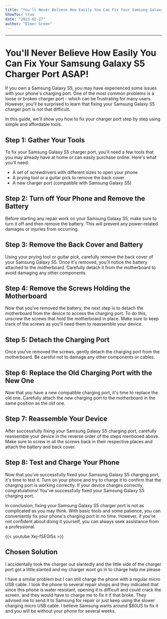 ```yaml
---
title: "You'll Never Believe How Easily You Can Fix Your Samsung Galaxy S5 Charger Port ASAP!"
ShowToc: true 
date: "2023-02-27"
author: "Elmer Green"
---
```

*****
# You'll Never Believe How Easily You Can Fix Your Samsung Galaxy S5 Charger Port ASAP!

If you own a Samsung Galaxy S5, you may have experienced some issues with your phone's charging port. One of the most common problems is a loose or broken charger port - which can be frustrating for many users. However, you'll be surprised to learn that fixing your Samsung Galaxy S5 charger port is not that difficult.

In this guide, we'll show you how to fix your charger port step by step using simple and affordable tools.

## Step 1: Gather Your Tools

To fix your Samsung Galaxy S5 charger port, you'll need a few tools that you may already have at home or can easily purchase online. Here's what you'll need:

- A set of screwdrivers with different sizes to open your phone
- A prying tool or a guitar pick to remove the back cover
- A new charger port (compatible with Samsung Galaxy S5)

## Step 2: Turn off Your Phone and Remove the Battery

Before starting any repair work on your Samsung Galaxy S5, make sure to turn it off and then remove the battery. This will prevent any power-related damages or injuries from occurring.

## Step 3: Remove the Back Cover and Battery

Using your prying tool or guitar pick, carefully remove the back cover of your Samsung Galaxy S5. Once it's removed, you'll notice the battery attached to the motherboard. Carefully detach it from the motherboard to avoid damaging any other components.

## Step 4: Remove the Screws Holding the Motherboard

Now that you've removed the battery, the next step is to detach the motherboard from the device to access the charging port. To do this, unscrew the screws that hold the motherboard in place. Make sure to keep track of the screws as you'll need them to reassemble your device.

## Step 5: Detach the Charging Port

Once you've removed the screws, gently detach the charging port from the motherboard. Be careful not to damage any other components or cables.

## Step 6: Replace the Old Charging Port with the New One

Now that you have a new compatible charging port, it's time to replace the old one. Carefully attach the new charging port to the motherboard in the same position as the old one.

## Step 7: Reassemble Your Device

After successfully fixing your Samsung Galaxy S5 charging port, carefully reassemble your device in the reverse order of the steps mentioned above. Make sure to screw in all the screws back in their respective places and attach the battery and back cover.

## Step 8: Test and Charge Your Phone

Now that you've successfully fixed your Samsung Galaxy S5 charging port, it's time to test it. Turn on your phone and try to charge it to confirm that the charging port is working correctly. If your device charges correctly, congratulations! You've successfully fixed your Samsung Galaxy S5 charging port.

In conclusion, fixing your Samsung Galaxy S5 charger port is not as complicated as you may think. With basic tools and some patience, you can conveniently fix your phone's charging port in no time. However, if you're not confident about doing it yourself, you can always seek assistance from a professional.

{{< youtube Xej-fSEGlSs >}} 



## Chosen Solution
 I accidentally took the charger out slantedly and the little side of the charger port got a little slanted and my charger wont go in to charge help me please

 I have a similar problem but I can still charge the phone with a regular micro USB cable.
I took the phone to several repair shops and they indicated that since this phone is water resistant, opening it is difficult and could crack the screen. and they would have to charge me to fix it if that broke. They advised me to send it to Samsung for repair or just keep using the slower charging micro USB cable. I believe Samsung wants around $80US to fix it and you will be without your phone for several weeks.




